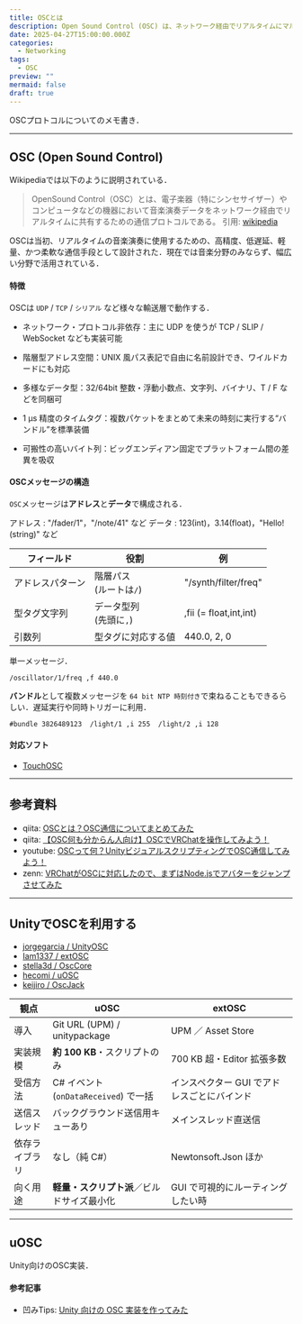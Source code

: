```yaml
---
title: OSCとは
description: Open Sound Control (OSC) は、ネットワーク経由でリアルタイムにマルチメディア機器を制御するための軽量なメッセージ指向プロトコル．
date: 2025-04-27T15:00:00.000Z
categories:
  - Networking
tags:
  - OSC
preview: ""
mermaid: false
draft: true
---
```



OSCプロトコルについてのメモ書き．

---
## OSC (Open Sound Control) 

Wikipediaでは以下のように説明されている．

> OpenSound Control（OSC）とは、電子楽器（特にシンセサイザー）やコンピュータなどの機器において音楽演奏データをネットワーク経由でリアルタイムに共有するための通信プロトコルである。
> 引用: [wikipedia](https://ja.wikipedia.org/wiki/OpenSound_Control)


OSCは当初、リアルタイムの音楽演奏に使用するための、高精度、低遅延、軽量、かつ柔軟な通信手段として設計された．現在では音楽分野のみならず、幅広い分野で活用されている．


#### 特徴
OSCは `UDP` / `TCP` / `シリアル` など様々な輸送層で動作する．

- ネットワーク・プロトコル非依存：主に UDP を使うが TCP / SLIP / WebSocket なども実装可能
- 階層型アドレス空間：UNIX 風パス表記で自由に名前設計でき、ワイルドカードにも対応
- 多様なデータ型：32/64bit 整数・浮動小数点、文字列、バイナリ、T / F などを同梱可
- 1 µs 精度のタイムタグ：複数パケットをまとめて未来の時刻に実行する“バンドル”を標準装備

- 可搬性の高いバイト列：ビッグエンディアン固定でプラットフォーム間の差異を吸収


#### OSCメッセージの構造

`OSC`メッセージは**アドレス**と**データ**で構成される．

アドレス : "/fader/1"，"/note/41" など
データ : 123(int)，3.14(float)，"Hello!(string)" など


| フィールド       | 役割                      | 例                     |
| ---------------- | ------------------------- | ---------------------- |
| アドレスパターン | 階層パス<br>(ルートは`/`) | "/synth/filter/freq"   |
| 型タグ文字列     | データ型列<br>(先頭に`,`) | ,fii (= float,int,int) |
| 引数列           | 型タグに対応する値        | 440.0, 2, 0            |

単一メッセージ．

```
/oscillator/1/freq ,f 440.0
```

**バンドル**として複数メッセージを `64 bit NTP 時刻付き`で束ねることもできるらしい．遅延実行や同時トリガーに利用．

```
#bundle 3826489123  /light/1 ,i 255  /light/2 ,i 128
```



#### 対応ソフト

- [TouchOSC](https://hexler.net/touchosc)


---
## 参考資料
- qiita: [OSCとは？OSC通信についてまとめてみた](https://qiita.com/generosity_honda/items/904aaeb382f6496ab920)
- qiita: [【OSC何も分からん人向け】OSCでVRChatを操作してみよう！](https://qiita.com/mofurune/items/eab78dee10ace5735a9a)
- youtube: [OSCって何？UnityビジュアルスクリプティングでOSC通信してみよう！](https://www.youtube.com/watch?v=aGwpV28EF94)
- zenn: [VRChatがOSCに対応したので、まずはNode.jsでアバターをジャンプさせてみた](https://zenn.dev/tkyko13/articles/0c16ea15530e6e)




---
## UnityでOSCを利用する

- [jorgegarcia / UnityOSC](https://github.com/jorgegarcia/UnityOSC)
- [Iam1337 / extOSC](https://github.com/Iam1337/extOSC)
- [stella3d / OscCore](https://github.com/stella3d/OscCore)
- [hecomi / uOSC](https://github.com/hecomi/uOSC)
- [keijiro / OscJack](https://github.com/keijiro/OscJack)
  

| 観点           | uOSC                                       | extOSC                                      |
| -------------- | ------------------------------------------ | ------------------------------------------- |
| 導入           | Git URL (UPM) / unitypackage               | UPM ／ Asset Store                          |
| 実装規模       | **約 100 KB**・スクリプトのみ              | 700 KB 超・Editor 拡張多数                  |
| 受信方法       | C# イベント (`onDataReceived`) で一括      | インスペクター GUI でアドレスごとにバインド |
| 送信スレッド   | バックグラウンド送信用キューあり           | メインスレッド直送信                        |
| 依存ライブラリ | なし（純 C#）                              | Newtonsoft.Json ほか                        |
| 向く用途       | **軽量・スクリプト派**／ビルドサイズ最小化 | GUI で可視的にルーティングしたい時          |




---
## uOSC

Unity向けのOSC実装．


#### 参考記事
- 凹みTips: [Unity 向けの OSC 実装を作ってみた](https://tips.hecomi.com/entry/2017/08/20/193823)


<!-- Link -->
[CNMAT OSC 公式]: https://opensoundcontrol.stanford.edu/index.html
